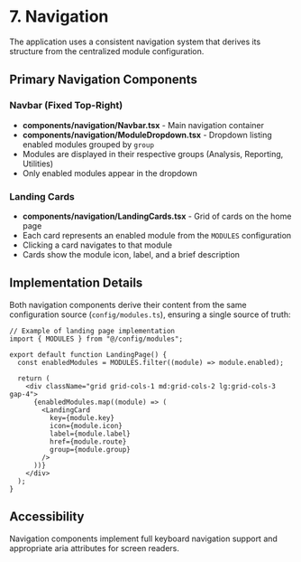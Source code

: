 # 7. Navigation

The application uses a consistent navigation system that derives its structure from the centralized module configuration.

## Primary Navigation Components

### Navbar (Fixed Top-Right)

- **components/navigation/Navbar.tsx** - Main navigation container
- **components/navigation/ModuleDropdown.tsx** - Dropdown listing enabled modules grouped by `group`
- Modules are displayed in their respective groups (Analysis, Reporting, Utilities)
- Only enabled modules appear in the dropdown

### Landing Cards

- **components/navigation/LandingCards.tsx** - Grid of cards on the home page
- Each card represents an enabled module from the `MODULES` configuration
- Clicking a card navigates to that module
- Cards show the module icon, label, and a brief description

## Implementation Details

Both navigation components derive their content from the same configuration source (`config/modules.ts`), ensuring a single source of truth:

```tsx
// Example of landing page implementation
import { MODULES } from "@/config/modules";

export default function LandingPage() {
  const enabledModules = MODULES.filter((module) => module.enabled);

  return (
    <div className="grid grid-cols-1 md:grid-cols-2 lg:grid-cols-3 gap-4">
      {enabledModules.map((module) => (
        <LandingCard
          key={module.key}
          icon={module.icon}
          label={module.label}
          href={module.route}
          group={module.group}
        />
      ))}
    </div>
  );
}
```

## Accessibility

Navigation components implement full keyboard navigation support and appropriate aria attributes for screen readers.
